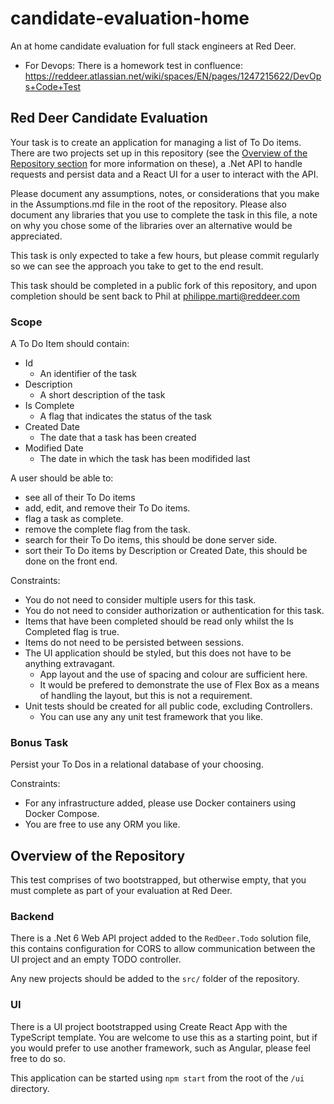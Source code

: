 # candidate-evaluation-home
An at home candidate evaluation for full stack engineers at Red Deer.
* For Devops: There is a homework test in confluence: https://reddeer.atlassian.net/wiki/spaces/EN/pages/1247215622/DevOps+Code+Test

## Red Deer Candidate Evaluation
Your task is to create an application for managing a list of To Do items. There are two projects set up in this repository (see the [Overview of the Repository section](#overview-of-the-repository) for more information on these), a .Net API to handle requests and persist data and a React UI for a user to interact with the API.

Please document any assumptions, notes, or considerations that you make in the Assumptions.md file in the root of the repository. Please also document any libraries that you use to complete the task in this file, a note on why you chose some of the libraries over an alternative would be appreciated.

This task is only expected to take a few hours, but please commit regularly so we can see the approach you take to get to the end result.

This task should be completed in a public fork of this repository, and upon completion should be sent back to Phil at philippe.marti@reddeer.com

### Scope

A To Do Item should contain:
* Id
    * An identifier of the task
* Description
    * A short description of the task
* Is Complete
    * A flag that indicates the status of the task
* Created Date
    * The date that a task has been created
* Modified Date
    * The date in which the task has been modifided last

A user should be able to:
* see all of their To Do items
* add, edit, and remove their To Do items.
* flag a task as complete.
* remove the complete flag from the task.
* search for their To Do items, this should be done server side.
* sort their To Do items by Description or Created Date, this should be done on the front end.

Constraints:
* You do not need to consider multiple users for this task.
* You do not need to consider authorization or authentication for this task.
* Items that have been completed should be read only whilst the Is Completed flag is true.
* Items do not need to be persisted between sessions.
* The UI application should be styled, but this does not have to be anything extravagant. 
    * App layout and the use of spacing and colour are sufficient here. 
    * It would be prefered to demonstrate the use of Flex Box as a means of handling the layout, but this is not a requirement.
* Unit tests should be created for all public code, excluding Controllers.
    * You can use any any unit test framework that you like.

### Bonus Task
Persist your To Dos in a relational database of your choosing.

Constraints:
* For any infrastructure added, please use Docker containers using Docker Compose.
* You are free to use any ORM you like. 

## Overview of the Repository
This test comprises of two bootstrapped, but otherwise empty, that you must complete as part of your evaluation at Red Deer.

### Backend
There is a .Net 6 Web API project added to the `RedDeer.Todo` solution file, this contains configuration for CORS to allow communication between the UI project and an empty TODO controller.

Any new projects should be added to the `src/` folder of the repository.

### UI
There is a UI project bootstrapped using Create React App with the TypeScript template. You are welcome to use this as a starting point, but if you would prefer to use another framework, such as Angular, please feel free to do so.

This application can be started using `npm start` from the root of the `/ui` directory.
